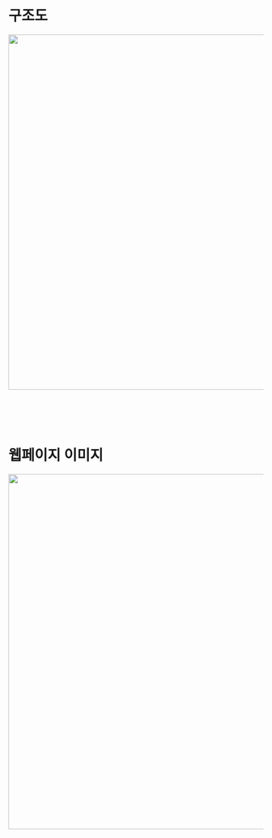# 구조도
<img width="700" src="https://github.com/barleymilk/NIPA/assets/134350497/b1776456-7755-45e2-b24c-9cdb62be53e6">  

<br>
<br>
<br>
<br>
<br>

# 웹페이지 이미지
<img width="700" src="https://github.com/barleymilk/NIPA/assets/134350497/181319f3-f2ff-4882-9a16-cda6594852e1">
